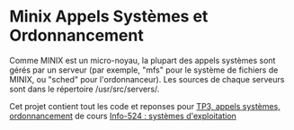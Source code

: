 # Minix Appels Systèmes et Ordonnancement

Comme MINIX est un micro-noyau, la plupart des appels systèmes sont gérés par un serveur (par exemple, "mfs" pour le système de fichiers de MINIX, ou "sched" pour l'ordonnanceur). Les sources de chaque serveurs sont dans le répertoire /usr/src/servers/.

Cet projet contient tout les code et reponses pour [TP3, appels systèmes, ordonnancement](http://www.lama.univ-savoie.fr/~hyvernat/Enseignement/1314/info524/tp3.html) de cours [Info-524 : systèmes d'exploitation](http://www.lama.univ-savoie.fr/~hyvernat/Enseignement/1314/info524/)
